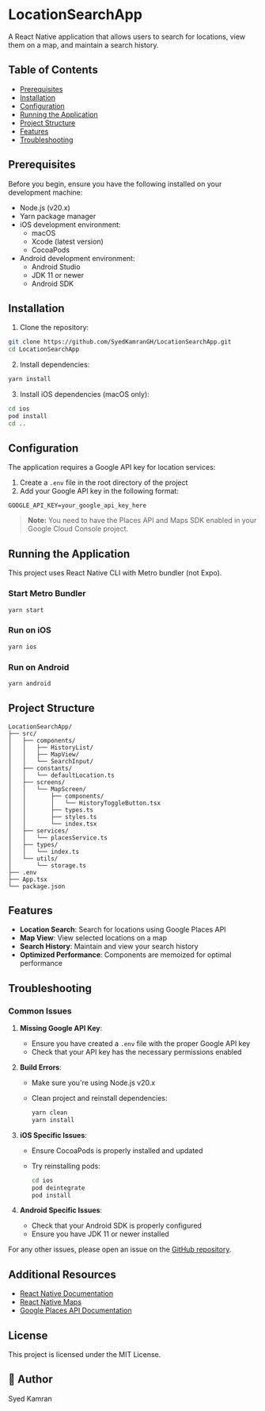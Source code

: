 # LocationSearchApp

A React Native application that allows users to search for locations, view them on a map, and maintain a search history.

## Table of Contents

- [Prerequisites](#prerequisites)
- [Installation](#installation)
- [Configuration](#configuration)
- [Running the Application](#running-the-application)
- [Project Structure](#project-structure)
- [Features](#features)
- [Troubleshooting](#troubleshooting)

## Prerequisites

Before you begin, ensure you have the following installed on your development machine:

- Node.js (v20.x)
- Yarn package manager
- iOS development environment:
  - macOS
  - Xcode (latest version)
  - CocoaPods
- Android development environment:
  - Android Studio
  - JDK 11 or newer
  - Android SDK

## Installation

1. Clone the repository:

```bash
git clone https://github.com/SyedKamranGH/LocationSearchApp.git
cd LocationSearchApp
```

2. Install dependencies:

```bash
yarn install
```

3. Install iOS dependencies (macOS only):

```bash
cd ios
pod install
cd ..
```

## Configuration

The application requires a Google API key for location services:

1. Create a `.env` file in the root directory of the project
2. Add your Google API key in the following format:

```
GOOGLE_API_KEY=your_google_api_key_here
```

> **Note:** You need to have the Places API and Maps SDK enabled in your Google Cloud Console project.

## Running the Application

This project uses React Native CLI with Metro bundler (not Expo).

### Start Metro Bundler

```bash
yarn start
```

### Run on iOS

```bash
yarn ios
```

### Run on Android

```bash
yarn android
```

## Project Structure

```
LocationSearchApp/
├── src/
│   ├── components/
│   │   ├── HistoryList/
│   │   ├── MapView/
│   │   └── SearchInput/
│   ├── constants/
│   │   └── defaultLocation.ts
│   ├── screens/
│   │   └── MapScreen/
│   │       ├── components/
│   │       │   └── HistoryToggleButton.tsx
│   │       ├── types.ts
│   │       ├── styles.ts
│   │       └── index.tsx
│   ├── services/
│   │   └── placesService.ts
│   ├── types/
│   │   └── index.ts
│   └── utils/
│       └── storage.ts
├── .env
├── App.tsx
└── package.json
```

## Features

- **Location Search**: Search for locations using Google Places API
- **Map View**: View selected locations on a map
- **Search History**: Maintain and view your search history
- **Optimized Performance**: Components are memoized for optimal performance

## Troubleshooting

### Common Issues

1. **Missing Google API Key**:
   - Ensure you have created a `.env` file with the proper Google API key
   - Check that your API key has the necessary permissions enabled

2. **Build Errors**:
   - Make sure you're using Node.js v20.x
   - Clean project and reinstall dependencies:

     ```bash
     yarn clean
     yarn install
     ```

3. **iOS Specific Issues**:
   - Ensure CocoaPods is properly installed and updated
   - Try reinstalling pods:

     ```bash
     cd ios
     pod deintegrate
     pod install
     ```

4. **Android Specific Issues**:
   - Check that your Android SDK is properly configured
   - Ensure you have JDK 11 or newer installed

For any other issues, please open an issue on the [GitHub repository](https://github.com/SyedKamranGH/LocationSearchApp/issues).

## Additional Resources

- [React Native Documentation](https://reactnative.dev/docs/getting-started)
- [React Native Maps](https://github.com/react-native-maps/react-native-maps)
- [Google Places API Documentation](https://developers.google.com/maps/documentation/places/web-service/overview)

## License

This project is licensed under the MIT License.

## 👤 Author

Syed Kamran
